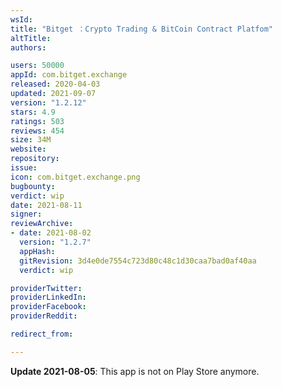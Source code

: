 ```yaml
---
wsId: 
title: "Bitget ：Crypto Trading & BitCoin Contract Platfom"
altTitle: 
authors:

users: 50000
appId: com.bitget.exchange
released: 2020-04-03
updated: 2021-09-07
version: "1.2.12"
stars: 4.9
ratings: 503
reviews: 454
size: 34M
website: 
repository: 
issue: 
icon: com.bitget.exchange.png
bugbounty: 
verdict: wip
date: 2021-08-11
signer: 
reviewArchive:
- date: 2021-08-02
  version: "1.2.7"
  appHash: 
  gitRevision: 3d4e0de7554c723d80c48c1d30caa7bad0af40aa
  verdict: wip

providerTwitter: 
providerLinkedIn: 
providerFacebook: 
providerReddit: 

redirect_from:

---
```



**Update 2021-08-05**: This app is not on Play Store anymore.
